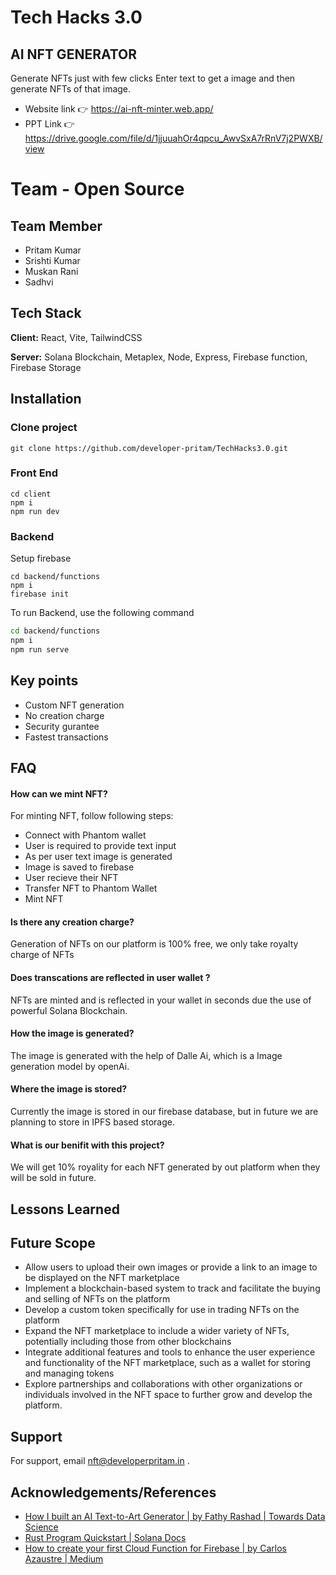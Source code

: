 
# Tech Hacks 3.0

## AI NFT GENERATOR
Generate NFTs just with few clicks
Enter text to get a image and then generate NFTs
of that image.

- Website link 👉 https://ai-nft-minter.web.app/
- PPT Link 👉 https://drive.google.com/file/d/1jjuuahOr4qpcu_AwvSxA7rRnV7j2PWXB/view

# Team - Open Source
## Team Member
- Pritam Kumar
- Srishti Kumar
- Muskan Rani
- Sadhvi

## Tech Stack

**Client:** React, Vite, TailwindCSS

**Server:** Solana Blockchain, Metaplex, Node, Express, Firebase function, Firebase Storage


## Installation

### Clone project 
```
git clone https://github.com/developer-pritam/TechHacks3.0.git
```

### Front End

```
cd client
npm i
npm run dev
```


### Backend 

Setup firebase 
```
cd backend/functions
npm i
firebase init
```

To run Backend, use the following command

```bash
cd backend/functions
npm i
npm run serve
```


## Key points
- Custom NFT generation
- No creation charge
- Security gurantee
- Fastest transactions


## FAQ

#### How can we mint NFT?
For minting NFT, follow following steps:
- Connect with Phantom wallet 
- User is required to provide text input 
- As per user text image is generated
- Image is saved to firebase 
- User recieve their NFT
- Transfer NFT to Phantom Wallet 
- Mint NFT

#### Is there any creation charge?
Generation of NFTs on our platform is 100% free, we only take royalty charge of NFTs

#### Does transcations are reflected in user wallet ?
NFTs are minted and is reflected in your wallet in seconds due the use of powerful Solana Blockchain. 
#### How the image is generated?

The image is generated with the help of Dalle Ai, which is a Image generation model by openAi.

#### Where the image is stored?

Currently the image is stored in our firebase database, but in future we are planning to store in IPFS based storage.
#### What is our benifit with this project?
We will get 10% royality for each NFT generated by out platform when they will be sold in future. 


## Lessons Learned
 


## Future Scope
- Allow users to upload their own images or provide a link to an image to be displayed on the NFT marketplace
- Implement a blockchain-based system to track and facilitate the buying and selling of NFTs on the platform
- Develop a custom token specifically for use in trading NFTs on the platform
- Expand the NFT marketplace to include a wider variety of NFTs, potentially including those from other blockchains
- Integrate additional features and tools to enhance the user experience and functionality of the NFT marketplace, such as a wallet for storing and managing tokens
- Explore partnerships and collaborations with other organizations or individuals involved in the NFT space to further grow and develop the platform.



## Support

For support, email nft@developerpritam.in .


## Acknowledgements/References

 - [How I built an AI Text-to-Art Generator | by Fathy Rashad | Towards Data Science](https://towardsdatascience.com/how-i-built-an-ai-text-to-art-generator-a0c0f6d6f59f)
 - [Rust Program Quickstart | Solana Docs](https://docs.solana.com/getstarted/rust)
 - [How to create your first Cloud Function for Firebase | by Carlos Azaustre | Medium](https://medium.com/@carlosazaustre/how-to-create-your-first-cloud-function-for-firebase-17711831a67c)



